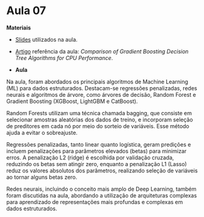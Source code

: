 # Aula 07

**Materiais**

* [Slides](https://edisciplinas.usp.br/pluginfile.php/8011523/mod_resource/content/1/Aula%209%202023.pdf) utilizados na aula.

* [Artigo](https://dergipark.org.tr/en/download/article-file/1577402#:~:text=Our%20findings%20show%20that%20the,with%20slow%20and%20inconsistent%20performance.) referência da aula: *Comparison of Gradient Boosting Decision Tree Algorithms for CPU Performance*.

* **Aula**

Na aula, foram abordados os principais algoritmos de Machine Learning (ML) para dados estruturados. Destacam-se regressões penalizadas, redes neurais e algoritmos de árvore, como árvores de decisão, Random Forest e Gradient Boosting (XGBoost, LightGBM e CatBoost).

Random Forests utilizam uma técnica chamada bagging, que consiste em selecionar amostras aleatórias dos dados de treino, e incorporam seleção de preditores em cada nó por meio do sorteio de variáveis. Esse método ajuda a evitar o sobreajuste.

Regressões penalizadas, tanto linear quanto logística, geram predições e incluem penalizações para parâmetros elevados (betas) para minimizar erros. A penalização L2 (ridge) é escolhida por validação cruzada, reduzindo os betas sem atingir zero, enquanto a penalização L1 (Lasso) reduz os valores absolutos dos parâmetros, realizando seleção de variáveis ao tornar alguns betas zero.

Redes neurais, incluindo o conceito mais amplo de Deep Learning, também foram discutidas na aula, abordando a utilização de arquiteturas complexas para aprendizado de representações mais profundas e complexas em dados estruturados.
